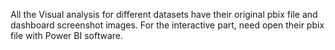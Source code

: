 All the Visual analysis for different datasets have their original pbix file and dashboard screenshot images.
For the interactive part, need open their pbix file with Power BI software.

